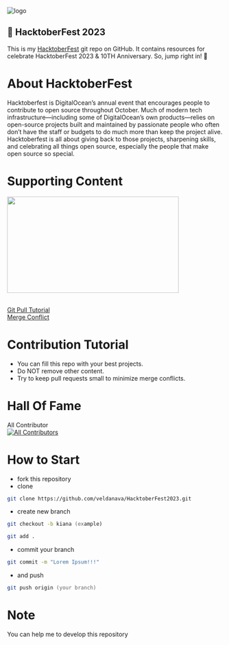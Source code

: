 <img src="https://hacktoberfest.com/_next/static/media/logo-hacktoberfest--horizontal.ebc5fdc8.svg" alt="logo">
<h2>🧩 HacktoberFest 2023</h2>
This is my <a href="https://hacktoberfest.com">HacktoberFest</a> git repo on GitHub. It contains resources for celebrate HacktoberFest 2023 & 10TH Anniversary. So, jump right in! 🎯
<br>

# About HacktoberFest
Hacktoberfest is DigitalOcean’s annual event that encourages people to contribute to open source throughout October. Much of modern tech infrastructure—including some of DigitalOcean’s own products—relies on open-source projects built and maintained by passionate people who often don’t have the staff or budgets to do much more than keep the project alive. Hacktoberfest is all about giving back to those projects, sharpening skills, and celebrating all things open source, especially the people that make open source so special.

# Supporting Content
<p><a href="https://hacktoberfest.com/about/?wvideo=3vikqzhoj5"><img src="https://embed-ssl.wistia.com/deliveries/50745419385ba0d2d2a73acc3e6474fb.jpg?image_play_button_size=2x&amp;image_crop_resized=960x524&amp;image_play_button=1&amp;image_play_button_color=174bd2e0" style="width: 400px; height: 225px;" width="400" height="225"></a></p>
<br>
<a href="https://youtu.be/DIj2q02gvKs">Git Pull Tutorial</a>
<br>
<a href="https://youtu.be/zOx5PJTY8CI">Merge Conflict</a>

# Contribution Tutorial
- You can fill this repo with your best projects.
- Do NOT remove other content.
- Try to keep pull requests small to minimize merge conflicts.

# Hall Of Fame
All Contributor <br>
[![All Contributors](https://img.shields.io/github/all-contributors/projectOwner/projectName?color=ee8449&style=flat-square)](#contributors)

# How to Start
- fork this repository
- clone
```zsh
git clone https://github.com/veldanava/HacktoberFest2023.git
```
- create new branch
```zsh
git checkout -b kiana (example)
```
```zsh
git add .
```
- commit your branch
```zsh
git commit -m "Lorem Ipsum!!!"
```
- and push
```zsh
git push origin (your branch)
```
# Note
You can help me to develop this repository

